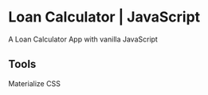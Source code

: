 # Loan Calculator | JavaScript
A Loan Calculator App with vanilla JavaScript

## Tools
Materialize CSS